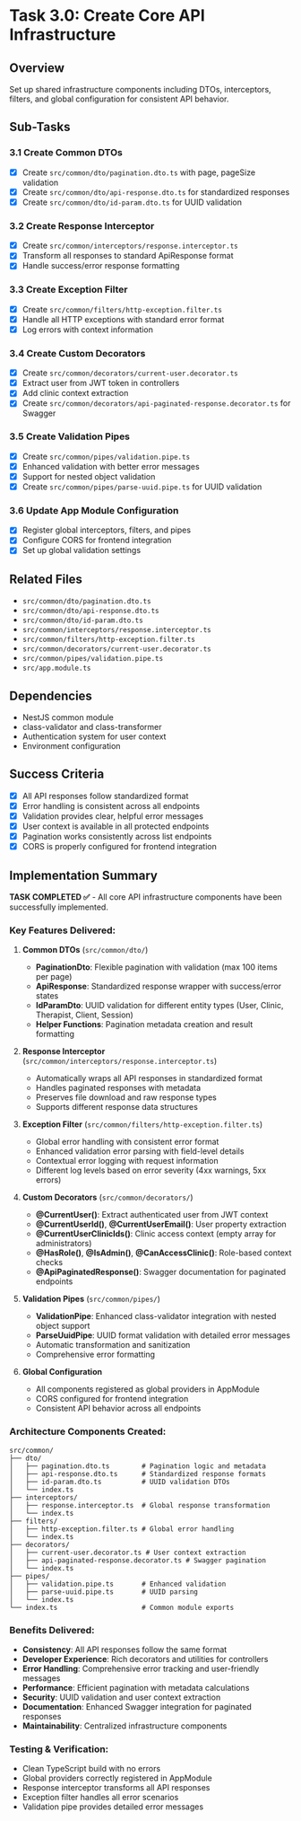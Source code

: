 # Task 3.0: Create Core API Infrastructure

## Overview
Set up shared infrastructure components including DTOs, interceptors, filters, and global configuration for consistent API behavior.

## Sub-Tasks

### 3.1 Create Common DTOs
- [x] Create `src/common/dto/pagination.dto.ts` with page, pageSize validation
- [x] Create `src/common/dto/api-response.dto.ts` for standardized responses
- [x] Create `src/common/dto/id-param.dto.ts` for UUID validation

### 3.2 Create Response Interceptor
- [x] Create `src/common/interceptors/response.interceptor.ts`
- [x] Transform all responses to standard ApiResponse format
- [x] Handle success/error response formatting

### 3.3 Create Exception Filter
- [x] Create `src/common/filters/http-exception.filter.ts`
- [x] Handle all HTTP exceptions with standard error format
- [x] Log errors with context information

### 3.4 Create Custom Decorators
- [x] Create `src/common/decorators/current-user.decorator.ts`
- [x] Extract user from JWT token in controllers
- [x] Add clinic context extraction
- [x] Create `src/common/decorators/api-paginated-response.decorator.ts` for Swagger

### 3.5 Create Validation Pipes
- [x] Create `src/common/pipes/validation.pipe.ts`
- [x] Enhanced validation with better error messages
- [x] Support for nested object validation
- [x] Create `src/common/pipes/parse-uuid.pipe.ts` for UUID validation

### 3.6 Update App Module Configuration
- [x] Register global interceptors, filters, and pipes
- [x] Configure CORS for frontend integration
- [x] Set up global validation settings

## Related Files
- `src/common/dto/pagination.dto.ts`
- `src/common/dto/api-response.dto.ts`
- `src/common/dto/id-param.dto.ts`
- `src/common/interceptors/response.interceptor.ts`
- `src/common/filters/http-exception.filter.ts`
- `src/common/decorators/current-user.decorator.ts`
- `src/common/pipes/validation.pipe.ts`
- `src/app.module.ts`

## Dependencies
- NestJS common module
- class-validator and class-transformer
- Authentication system for user context
- Environment configuration

## Success Criteria
- [x] All API responses follow standardized format
- [x] Error handling is consistent across all endpoints
- [x] Validation provides clear, helpful error messages
- [x] User context is available in all protected endpoints
- [x] Pagination works consistently across list endpoints
- [x] CORS is properly configured for frontend integration

## Implementation Summary

**TASK COMPLETED ✅** - All core API infrastructure components have been successfully implemented.

### Key Features Delivered:

1. **Common DTOs** (`src/common/dto/`)
   - **PaginationDto**: Flexible pagination with validation (max 100 items per page)
   - **ApiResponse**: Standardized response wrapper with success/error states
   - **IdParamDto**: UUID validation for different entity types (User, Clinic, Therapist, Client, Session)
   - **Helper Functions**: Pagination metadata creation and result formatting

2. **Response Interceptor** (`src/common/interceptors/response.interceptor.ts`)
   - Automatically wraps all API responses in standardized format
   - Handles paginated responses with metadata
   - Preserves file download and raw response types
   - Supports different response data structures

3. **Exception Filter** (`src/common/filters/http-exception.filter.ts`)
   - Global error handling with consistent error format
   - Enhanced validation error parsing with field-level details
   - Contextual error logging with request information
   - Different log levels based on error severity (4xx warnings, 5xx errors)

4. **Custom Decorators** (`src/common/decorators/`)
   - **@CurrentUser()**: Extract authenticated user from JWT context
   - **@CurrentUserId()**, **@CurrentUserEmail()**: User property extraction
   - **@CurrentUserClinicIds()**: Clinic access context (empty array for administrators)
   - **@HasRole()**, **@IsAdmin()**, **@CanAccessClinic()**: Role-based context checks
   - **@ApiPaginatedResponse()**: Swagger documentation for paginated endpoints

5. **Validation Pipes** (`src/common/pipes/`)
   - **ValidationPipe**: Enhanced class-validator integration with nested object support
   - **ParseUuidPipe**: UUID format validation with detailed error messages
   - Automatic transformation and sanitization
   - Comprehensive error formatting

6. **Global Configuration**
   - All components registered as global providers in AppModule
   - CORS configured for frontend integration
   - Consistent API behavior across all endpoints

### Architecture Components Created:

```
src/common/
├── dto/
│   ├── pagination.dto.ts        # Pagination logic and metadata
│   ├── api-response.dto.ts      # Standardized response formats
│   ├── id-param.dto.ts          # UUID validation DTOs
│   └── index.ts
├── interceptors/
│   ├── response.interceptor.ts  # Global response transformation
│   └── index.ts
├── filters/
│   ├── http-exception.filter.ts # Global error handling
│   └── index.ts
├── decorators/
│   ├── current-user.decorator.ts # User context extraction
│   ├── api-paginated-response.decorator.ts # Swagger pagination
│   └── index.ts
├── pipes/
│   ├── validation.pipe.ts       # Enhanced validation
│   ├── parse-uuid.pipe.ts       # UUID parsing
│   └── index.ts
└── index.ts                     # Common module exports
```

### Benefits Delivered:
- **Consistency**: All API responses follow the same format
- **Developer Experience**: Rich decorators and utilities for controllers
- **Error Handling**: Comprehensive error tracking and user-friendly messages
- **Performance**: Efficient pagination with metadata calculations
- **Security**: UUID validation and user context extraction
- **Documentation**: Enhanced Swagger integration for paginated responses
- **Maintainability**: Centralized infrastructure components

### Testing & Verification:
- Clean TypeScript build with no errors
- Global providers correctly registered in AppModule
- Response interceptor transforms all API responses
- Exception filter handles all error scenarios
- Validation pipe provides detailed error messages